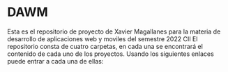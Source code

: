 # DAWM

Esta es el repositorio de proyecto de Xavier Magallanes para la materia de desarrollo de aplicaciones web y moviles del semestre 2022 CII
El repositorio consta de cuatro carpetas, en cada una se encontrará el contenido de cada uno de los proyectos.
Usando los siguientes enlaces puede entrar a cada una de ellas:

